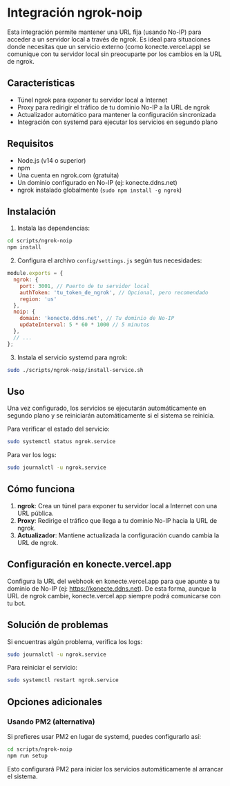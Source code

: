 # Integración ngrok-noip

Esta integración permite mantener una URL fija (usando No-IP) para acceder a un servidor local a través de ngrok. Es ideal para situaciones donde necesitas que un servicio externo (como konecte.vercel.app) se comunique con tu servidor local sin preocuparte por los cambios en la URL de ngrok.

## Características

- Túnel ngrok para exponer tu servidor local a Internet
- Proxy para redirigir el tráfico de tu dominio No-IP a la URL de ngrok
- Actualizador automático para mantener la configuración sincronizada
- Integración con systemd para ejecutar los servicios en segundo plano

## Requisitos

- Node.js (v14 o superior)
- npm
- Una cuenta en ngrok.com (gratuita)
- Un dominio configurado en No-IP (ej: konecte.ddns.net)
- ngrok instalado globalmente (`sudo npm install -g ngrok`)

## Instalación

1. Instala las dependencias:

```bash
cd scripts/ngrok-noip
npm install
```

2. Configura el archivo `config/settings.js` según tus necesidades:

```javascript
module.exports = {
  ngrok: {
    port: 3001, // Puerto de tu servidor local
    authToken: 'tu_token_de_ngrok', // Opcional, pero recomendado
    region: 'us'
  },
  noip: {
    domain: 'konecte.ddns.net', // Tu dominio de No-IP
    updateInterval: 5 * 60 * 1000 // 5 minutos
  },
  // ...
};
```

3. Instala el servicio systemd para ngrok:

```bash
sudo ./scripts/ngrok-noip/install-service.sh
```

## Uso

Una vez configurado, los servicios se ejecutarán automáticamente en segundo plano y se reiniciarán automáticamente si el sistema se reinicia.

Para verificar el estado del servicio:

```bash
sudo systemctl status ngrok.service
```

Para ver los logs:

```bash
sudo journalctl -u ngrok.service
```

## Cómo funciona

1. **ngrok**: Crea un túnel para exponer tu servidor local a Internet con una URL pública.
2. **Proxy**: Redirige el tráfico que llega a tu dominio No-IP hacia la URL de ngrok.
3. **Actualizador**: Mantiene actualizada la configuración cuando cambia la URL de ngrok.

## Configuración en konecte.vercel.app

Configura la URL del webhook en konecte.vercel.app para que apunte a tu dominio de No-IP (ej: https://konecte.ddns.net). De esta forma, aunque la URL de ngrok cambie, konecte.vercel.app siempre podrá comunicarse con tu bot.

## Solución de problemas

Si encuentras algún problema, verifica los logs:

```bash
sudo journalctl -u ngrok.service
```

Para reiniciar el servicio:

```bash
sudo systemctl restart ngrok.service
```

## Opciones adicionales

### Usando PM2 (alternativa)

Si prefieres usar PM2 en lugar de systemd, puedes configurarlo así:

```bash
cd scripts/ngrok-noip
npm run setup
```

Esto configurará PM2 para iniciar los servicios automáticamente al arrancar el sistema. 
